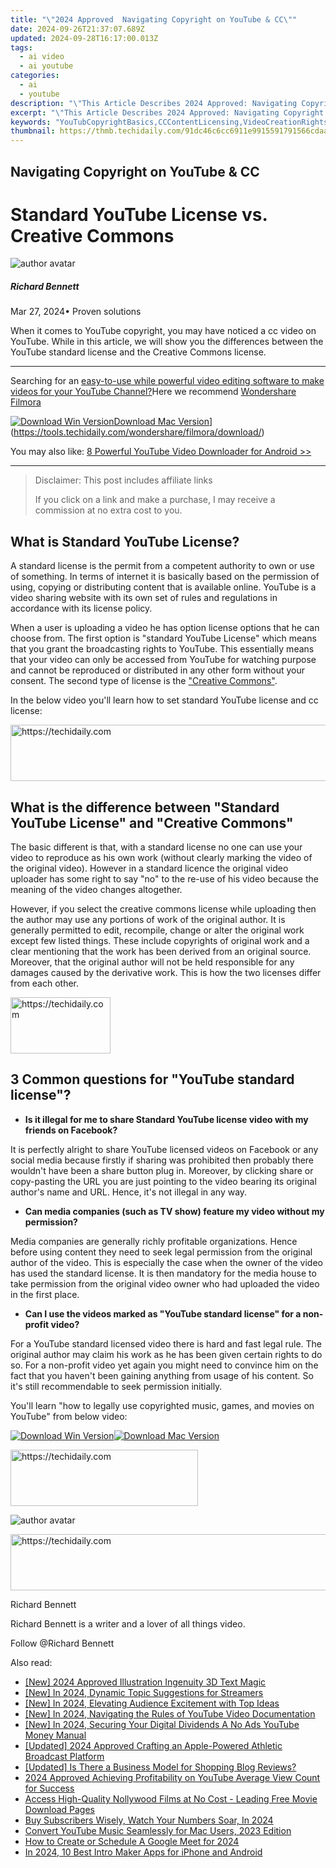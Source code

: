```yaml
---
title: "\"2024 Approved  Navigating Copyright on YouTube & CC\""
date: 2024-09-26T21:37:07.689Z
updated: 2024-09-28T16:17:00.013Z
tags:
  - ai video
  - ai youtube
categories:
  - ai
  - youtube
description: "\"This Article Describes 2024 Approved: Navigating Copyright on YouTube & CC\""
excerpt: "\"This Article Describes 2024 Approved: Navigating Copyright on YouTube & CC\""
keywords: "YouTubCopyrightBasics,CCContentLicensing,VideoCreationRights,ContentSharingRules,OnlineMediaOwnership,CopyrightOnVideos,CCUsageGuide"
thumbnail: https://thmb.techidaily.com/91dc46c6cc6911e9915591791566cdaadd16613fc33817ba0857c51273b662cd.JPG
---
```


## Navigating Copyright on YouTube & CC

# Standard YouTube License vs. Creative Commons

![author avatar](https://images.wondershare.com/filmora/article-images/richard-bennett.jpg)

##### Richard Bennett

 Mar 27, 2024• Proven solutions

When it comes to YouTube copyright, you may have noticed a cc video on YouTube. While in this article, we will show you the differences between the YouTube standard license and the Creative Commons license.

---

Searching for an [easy-to-use while powerful video editing software to make videos for your YouTube Channel?](https://tools.techidaily.com/wondershare/filmora/download/)Here we recommend [Wondershare Filmora](https://tools.techidaily.com/wondershare/filmora/download/)

[![Download Win Version](https://images.wondershare.com/filmora/guide/download-btn-win.jpg)](https://tools.techidaily.com/wondershare/filmora/download/)[Download Mac Version](https://images.wondershare.com/filmora/guide/download-btn-mac.jpg)](https://tools.techidaily.com/wondershare/filmora/download/)

You may also like: [8 Powerful YouTube Video Downloader for Android >>](https://tools.techidaily.com/wondershare/filmora/download/)

---

>  Disclaimer: This post includes affiliate links
>
>  If you click on a link and make a purchase, I may receive a commission at no extra cost to you.
>

## What is Standard YouTube License?

A standard license is the permit from a competent authority to own or use of something. In terms of internet it is basically based on the permission of using, copying or distributing content that is available online. YouTube is a video sharing website with its own set of rules and regulations in accordance with its license policy.

When a user is uploading a video he has option license options that he can choose from. The first option is "standard YouTube License" which means that you grant the broadcasting rights to YouTube. This essentially means that your video can only be accessed from YouTube for watching purpose and cannot be reproduced or distributed in any other form without your consent. The second type of license is the ["Creative Commons"](https://tools.techidaily.com/wondershare/filmora/download/).

In the below video you'll learn how to set standard YouTube license and cc license:

<!-- affiliate ads begin -->
<a href="https://appsumo.8odi.net/c/5597632/2087484/7443" target="_top" id="2087484">
  <img src="//a.impactradius-go.com/display-ad/7443-2087484" border="0" alt="https://techidaily.com" width="728" height="90"/>
</a>
<img height="0" width="0" src="https://appsumo.8odi.net/i/5597632/2087484/7443" style="position:absolute;visibility:hidden;" border="0" />
<!-- affiliate ads end -->

## What is the difference between "Standard YouTube License" and "Creative Commons"

The basic different is that, with a standard license no one can use your video to reproduce as his own work (without clearly marking the video of the original video). However in a standard licence the original video uploader has some right to say "no" to the re-use of his video because the meaning of the video changes altogether.

However, if you select the creative commons license while uploading then the author may use any portions of work of the original author. It is generally permitted to edit, recompile, change or alter the original work except few listed things. These include copyrights of original work and a clear mentioning that the work has been derived from an original source. Moreover, that the original author will not be held responsible for any damages caused by the derivative work. This is how the two licenses differ from each other.

<!-- affiliate ads begin -->
<a href="https://malaysia-healthcare-travel-council.pxf.io/c/5597632/1576477/17382" target="_top" id="1576477">
  <img src="//a.impactradius-go.com/display-ad/17382-1576477" border="0" alt="https://techidaily.com" width="160" height="90"/>
</a>
<img height="0" width="0" src="https://malaysia-healthcare-travel-council.pxf.io/i/5597632/1576477/17382" style="position:absolute;visibility:hidden;" border="0" />
<!-- affiliate ads end -->

## 3 Common questions for "YouTube standard license"?

* **Is it illegal for me to share Standard YouTube license video with my friends on Facebook?**

It is perfectly alright to share YouTube licensed videos on Facebook or any social media because firstly if sharing was prohibited then probably there wouldn't have been a share button plug in. Moreover, by clicking share or copy-pasting the URL you are just pointing to the video bearing its original author's name and URL. Hence, it's not illegal in any way.

* **Can media companies (such as TV show) feature my video without my permission?**

Media companies are generally richly profitable organizations. Hence before using content they need to seek legal permission from the original author of the video. This is especially the case when the owner of the video has used the standard license. It is then mandatory for the media house to take permission from the original video owner who had uploaded the video in the first place.

* **Can I use the videos marked as "YouTube standard license" for a non-profit video?**

For a YouTube standard licensed video there is hard and fast legal rule. The original author may claim his work as he has been given certain rights to do so. For a non-profit video yet again you might need to convince him on the fact that you haven't been gaining anything from usage of his content. So it's still recommendable to seek permission initially.

You'll learn "how to legally use copyrighted music, games, and movies on YouTube" from below video:

[![Download Win Version](https://images.wondershare.com/filmora/guide/download-btn-win.jpg)](https://tools.techidaily.com/wondershare/filmora/download/)[![Download Mac Version](https://images.wondershare.com/filmora/guide/download-btn-mac.jpg)](https://tools.techidaily.com/wondershare/filmora/download/)

<!-- affiliate ads begin -->
<a href="https://aligracehair.sjv.io/c/5597632/2016165/19272" target="_top" id="2016165">
  <img src="//a.impactradius-go.com/display-ad/19272-2016165" border="0" alt="https://techidaily.com" width="300" height="90"/>
</a>
<img height="0" width="0" src="https://aligracehair.sjv.io/i/5597632/2016165/19272" style="position:absolute;visibility:hidden;" border="0" />
<!-- affiliate ads end -->

![author avatar](https://images.wondershare.com/filmora/article-images/richard-bennett.jpg)

<!-- affiliate ads begin -->
<a href="https://aligracehair.sjv.io/c/5597632/1868499/19272" target="_top" id="1868499">
  <img src="//a.impactradius-go.com/display-ad/19272-1868499" border="0" alt="https://techidaily.com" width="728" height="90"/>
</a>
<img height="0" width="0" src="https://aligracehair.sjv.io/i/5597632/1868499/19272" style="position:absolute;visibility:hidden;" border="0" />
<!-- affiliate ads end -->

Richard Bennett

Richard Bennett is a writer and a lover of all things video.

Follow @Richard Bennett

<ins class="adsbygoogle"
     style="display:block"
     data-ad-format="autorelaxed"
     data-ad-client="ca-pub-7571918770474297"
     data-ad-slot="1223367746"></ins>

<ins class="adsbygoogle"
     style="display:block"
     data-ad-client="ca-pub-7571918770474297"
     data-ad-slot="8358498916"
     data-ad-format="auto"
     data-full-width-responsive="true"></ins>

<span class="atpl-alsoreadstyle">Also read:</span>
<div><ul>
<li><a href="https://fox-boxes.techidaily.com/new-2024-approved-illustration-ingenuity-3d-text-magic/"><u>[New] 2024 Approved Illustration Ingenuity 3D Text Magic</u></a></li>
<li><a href="https://youtube-blog.techidaily.com/n-2024-dynamic-topic-suggestions-for-streamers/"><u>[New] In 2024, Dynamic Topic Suggestions for Streamers</u></a></li>
<li><a href="https://youtube-blog.techidaily.com/n-2024-elevating-audience-excitement-with-top-ideas/"><u>[New] In 2024, Elevating Audience Excitement with Top Ideas</u></a></li>
<li><a href="https://youtube-blog.techidaily.com/n-2024-navigating-the-rules-of-youtube-video-documentation/"><u>[New] In 2024, Navigating the Rules of YouTube Video Documentation</u></a></li>
<li><a href="https://youtube-blog.techidaily.com/n-2024-securing-your-digital-dividends-a-no-ads-youtube-money-manual/"><u>[New] In 2024, Securing Your Digital Dividends A No Ads YouTube Money Manual</u></a></li>
<li><a href="https://facebook-video-footage.techidaily.com/updated-2024-approved-crafting-an-apple-powered-athletic-broadcast-platform/"><u>[Updated] 2024 Approved Crafting an Apple-Powered Athletic Broadcast Platform</u></a></li>
<li><a href="https://extra-support.techidaily.com/updated-is-there-a-business-model-for-shopping-blog-reviews/"><u>[Updated] Is There a Business Model for Shopping Blog Reviews?</u></a></li>
<li><a href="https://youtube-web.techidaily.com/approved-achieving-profitability-on-youtube-average-view-count-for-success/"><u>2024 Approved Achieving Profitability on YouTube Average View Count for Success</u></a></li>
<li><a href="https://some-knowledge.techidaily.com/access-high-quality-nollywood-films-at-no-cost-leading-free-movie-download-pages/"><u>Access High-Quality Nollywood Films at No Cost - Leading Free Movie Download Pages</u></a></li>
<li><a href="https://youtube-blog.techidaily.com/ubscribers-wisely-watch-your-numbers-soar-in-2024/"><u>Buy Subscribers Wisely, Watch Your Numbers Soar, In 2024</u></a></li>
<li><a href="https://youtube-blog.techidaily.com/rt-youtube-music-seamlessly-for-mac-users-2023-edition/"><u>Convert YouTube Music Seamlessly for Mac Users, 2023 Edition</u></a></li>
<li><a href="https://screen-sharing-recording.techidaily.com/how-to-create-or-schedule-a-google-meet-for-2024/"><u>How to Create or Schedule A Google Meet for 2024</u></a></li>
<li><a href="https://youtube-docs.techidaily.com/24-10-best-intro-maker-apps-for-iphone-and-android/"><u>In 2024, 10 Best Intro Maker Apps for iPhone and Android</u></a></li>
</ul></div>

